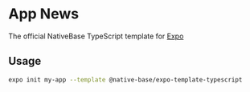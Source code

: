 # App News

The official NativeBase TypeScript template for [Expo](https://docs.expo.io/)

## Usage

```sh
expo init my-app --template @native-base/expo-template-typescript
```
